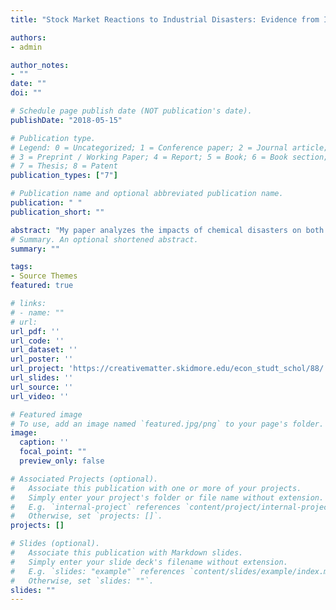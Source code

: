 ```yaml
---
title: "Stock Market Reactions to Industrial Disasters: Evidence from Incident Firms and Their Competitors"

authors:
- admin

author_notes:
- ""
date: ""
doi: ""

# Schedule page publish date (NOT publication's date).
publishDate: "2018-05-15"

# Publication type.
# Legend: 0 = Uncategorized; 1 = Conference paper; 2 = Journal article;
# 3 = Preprint / Working Paper; 4 = Report; 5 = Book; 6 = Book section;
# 7 = Thesis; 8 = Patent
publication_types: ["7"]

# Publication name and optional abbreviated publication name.
publication: " "
publication_short: ""

abstract: "My paper analyzes the impacts of chemical disasters on both incident firms and non-incident firms. I consider a sample of 58 explosions in chemical plants in the U.S. over the period 1990-2017. Using event study, I find that incident firms on average experience a statistically and economically significant drop in market value following chemical disasters, and the negative impacts are permanent. In addition, my paper finds that on average the equity value of competitor firms suffers significant losses stemming from contagion effects; however, competitive effects dominate when accidents are minor. Using cross-sectional analysis, I show that the loss is significantly related to the severity of the incident as measured by causalities and by chemical pollution. Therefore, my research can be used to promote and justify the cost of safety mechanisms in the petrochemical industry."
# Summary. An optional shortened abstract.
summary: ""

tags:
- Source Themes
featured: true

# links:
# - name: ""
# url: 
url_pdf: ''
url_code: ''
url_dataset: ''
url_poster: ''
url_project: 'https://creativematter.skidmore.edu/econ_studt_schol/88/'
url_slides: ''
url_source: ''
url_video: ''

# Featured image
# To use, add an image named `featured.jpg/png` to your page's folder. 
image:
  caption: ''
  focal_point: ""
  preview_only: false

# Associated Projects (optional).
#   Associate this publication with one or more of your projects.
#   Simply enter your project's folder or file name without extension.
#   E.g. `internal-project` references `content/project/internal-project/index.md`.
#   Otherwise, set `projects: []`.
projects: []

# Slides (optional).
#   Associate this publication with Markdown slides.
#   Simply enter your slide deck's filename without extension.
#   E.g. `slides: "example"` references `content/slides/example/index.md`.
#   Otherwise, set `slides: ""`.
slides: ""
---
```

